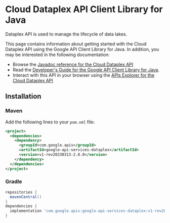 # Cloud Dataplex API Client Library for Java

Dataplex API is used to manage the lifecycle of data lakes.

This page contains information about getting started with the Cloud Dataplex API
using the Google API Client Library for Java. In addition, you may be interested
in the following documentation:

* Browse the [Javadoc reference for the Cloud Dataplex API][javadoc]
* Read the [Developer's Guide for the Google API Client Library for Java][google-api-client].
* Interact with this API in your browser using the [APIs Explorer for the Cloud Dataplex API][api-explorer]

## Installation

### Maven

Add the following lines to your `pom.xml` file:

```xml
<project>
  <dependencies>
    <dependency>
      <groupId>com.google.apis</groupId>
      <artifactId>google-api-services-dataplex</artifactId>
      <version>v1-rev20230313-2.0.0</version>
    </dependency>
  </dependencies>
</project>
```

### Gradle

```gradle
repositories {
  mavenCentral()
}
dependencies {
  implementation 'com.google.apis:google-api-services-dataplex:v1-rev20230313-2.0.0'
}
```

[javadoc]: https://googleapis.dev/java/google-api-services-dataplex/latest/index.html
[google-api-client]: https://github.com/googleapis/google-api-java-client/
[api-explorer]: https://developers.google.com/apis-explorer/#p/dataplex/v1/
